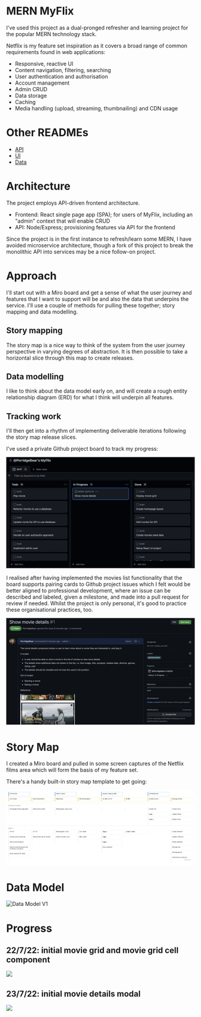 # MERN MyFlix

I've used this project as a dual-pronged refresher and learning project for the popular MERN technology stack.

Netflix is my feature set inspiration as it covers a broad range of common requirements found in web applications:

* Responsive, reactive UI
* Content navigation, filtering, searching
* User authentication and authorisation
* Account management
* Admin CRUD
* Data storage
* Caching
* Media handling (upload, streaming, thumbnailing) and CDN usage

# Other READMEs

* [API](api/README.md)
* [UI](ui/README.md)
* [Data](data/README.md)

# Architecture

The project employs API-driven frontend architecture.

* Frontend: React single page app (SPA); for users of MyFlix, including an "admin" context that will enable CRUD
* API: Node/Express; provisioning features via API for the frontend

Since the project is in the first instance to refresh/learn some MERN, I have avoided microservice architecture, though a fork of this project to break the monolithic API into services may be a nice follow-on project.

# Approach

I'll start out with a Miro board and get a sense of what the user journey and features that I want to support will be and also the data that underpins the service. I'll use a couple of methods for pulling these together; story mapping and data modelling.

## Story mapping

The story map is a nice way to think of the system from the user journey perspective in varying degrees of abstraction. It is then possible to take a horizontal slice through this map to create releases.

## Data modelling

I like to think about the data model early on, and will create a rough entity relationship diagram (ERD) for what I think will underpin all features.

## Tracking work

I'll then get into a rhythm of implementing deliverable iterations following the story map release slices.

I've used a private Github project board to track my progress:

![Board](project-board.png)

I realised after having implemented the movies list functionality that the board supports pairing cards to Github project issues which I felt would be better aligned to professional development, where an issue can be described and labeled, given a milestone, and made into a pull request for review if needed. Whilst the project is only personal, it's good to practice these organisational practices, too.

![Board](project-issue.png)

# Story Map

I created a Miro board and pulled in some screen captures of the Netflix films area which will form the basis of my  feature set.

There's a handy built-in story map template to get going:

![Story Map V1](user-story-map-v1%403x.png)

# Data Model

![Data Model V1](data-model-v1@3x.jpg)

# Progress

## 22/7/22: initial movie grid and movie grid cell component

![](progress-220707-grid.png)

## 23/7/22: initial movie details modal

![](progress-220708-details.png)